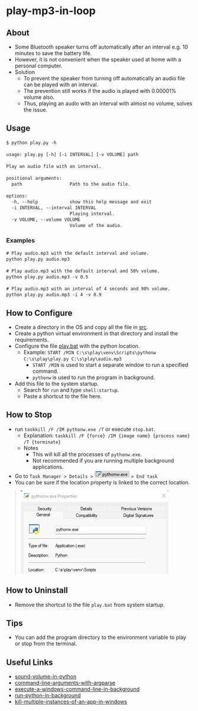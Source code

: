 # play-mp3-in-loop

## About

* Some Bluetooth speaker turns off automatically after an interval e.g. 10 minutes to save the battery life.
* However, it is not convenient when the speaker used at home with a personal computer.
* Solution
  * To prevent the speaker from turning off automatically an audio file can be played with an interval.
  * The prevention still works if the audio is played with 0.00001% volume also.
  * Thus, playing an audio with an interval with almost no volume, solves the issue.

## Usage

```shell
$ python play.py -h

usage: play.py [-h] [-i INTERVAL] [-v VOLUME] path

Play an audio file with an interval.

positional arguments:
  path                  Path to the audio file.

options:
  -h, --help            show this help message and exit
  -i INTERVAL, --interval INTERVAL
                        Playing interval.
  -v VOLUME, --volume VOLUME
                        Volume of the audio.
```

### Examples

```shell
# Play audio.mp3 with the default interval and volume.
python play.py audio.mp3

# Play audio.mp3 with the default interval and 50% volume.
python play.py audio.mp3 -v 0.5

# Play audio.mp3 with an interval of 4 seconds and 90% volume.
python play.py audio.mp3 -i 4 -v 0.9
```

## How to Configure

* Create a directory in the OS and copy all the file in [src](src).
* Create a python virtual environment in that directory and install the requirements.
* Configure the file [play.bat](src/play.bat) with the python location.
  * Example: `START /MIN C:\s\play\venv\Scripts\pythonw C:\s\play\play.py C:\s\play\audio.mp3`
    * `START /MIN` is used to start a separate window to run a specified command.
    * `pythonw` is used to run the program in background.
* Add this file to the system startup.
  * Search for `run` and type `shell:startup`.
  * Paste a shortcut to the file here.

## How to Stop

* run `taskkill /F /IM pythonw.exe /T` or execute `stop.bat`.
  * Explanation: `taskkill /F {force} /IM {image name} {process name} /T {terminate}`
  * Notes
    * This will kill all the processes of `pythonw.exe`.
    * Not recommended if you are running multiple background applications.
* Go to `Task Manager > Details >` ![pythonw.exe](img/py.jpg) `> End task`
* You can be sure if the location property is linked to the correct location.
> ![pythonw.exe - properties](img/py-props.jpg)

## How to Uninstall

* Remove the shortcut to the file `play.bat` from system startup.

## Tips

* You can add the program directory to the environment variable to play or stop from the terminal.

## Useful Links

* [sound-volume-in-python](https://stackoverflow.com/questions/48337864/sound-volume-in-python)
* [command-line-arguments-with-argparse](https://towardsdatascience.com/a-simple-guide-to-command-line-arguments-with-argparse-6824c30ab1c3)
* [execute-a-windows-command-line-in-background](https://superuser.com/questions/198525/how-can-i-execute-a-windows-command-line-in-background)
* [run-python-in-background](https://stackoverflow.com/questions/9705982/pythonw-exe-or-python-exe)
* [kill-multiple-instances-of-an-app-in-windows](https://superuser.com/questions/1605191/how-to-kill-an-application-in-one-go-when-there-are-multiple-instances)
